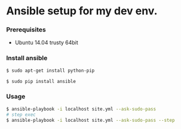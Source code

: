 Ansible setup for my dev env.
===

### Prerequisites

+ Ubuntu 14.04 trusty 64bit

### Install ansible

```bash
$ sudo apt-get install python-pip

$ sudo pip install ansible
```

### Usage

```bash
$ ansible-playbook -i localhost site.yml --ask-sudo-pass
# step exec
$ ansible-playbook -i localhost site.yml --ask-sudo-pass --step
```
